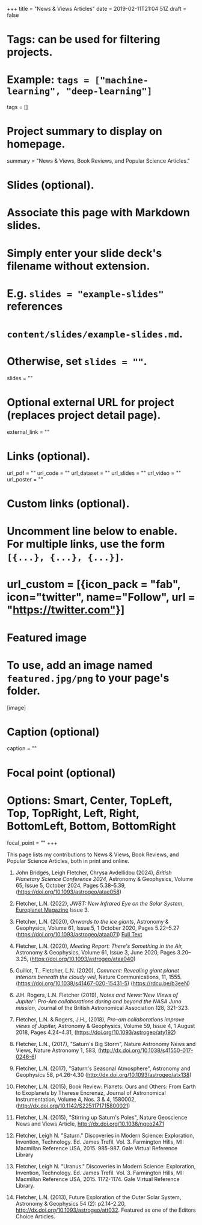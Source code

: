 +++
title = "News & Views Articles"
date = 2019-02-11T21:04:51Z
draft = false

# Tags: can be used for filtering projects.
# Example: `tags = ["machine-learning", "deep-learning"]`
tags = []

# Project summary to display on homepage.
summary = "News & Views, Book Reviews, and Popular Science Articles."

# Slides (optional).
#   Associate this page with Markdown slides.
#   Simply enter your slide deck's filename without extension.
#   E.g. `slides = "example-slides"` references
#   `content/slides/example-slides.md`.
#   Otherwise, set `slides = ""`.
slides = ""

# Optional external URL for project (replaces project detail page).
external_link = ""

# Links (optional).
url_pdf = ""
url_code = ""
url_dataset = ""
url_slides = ""
url_video = ""
url_poster = ""

# Custom links (optional).
#   Uncomment line below to enable. For multiple links, use the form `[{...}, {...}, {...}]`.
# url_custom = [{icon_pack = "fab", icon="twitter", name="Follow", url = "https://twitter.com"}]

# Featured image
# To use, add an image named `featured.jpg/png` to your page's folder.
[image]
  # Caption (optional)
  caption = ""

  # Focal point (optional)
  # Options: Smart, Center, TopLeft, Top, TopRight, Left, Right, BottomLeft, Bottom, BottomRight
  focal_point = ""
+++

This page lists my contributions to News & Views, Book Reviews, and Popular Science Articles, both in print and online.

1. John Bridges, Leigh Fletcher, Chrysa Avdellidou (2024), *British Planetary Science Conference 2024,* Astronomy & Geophysics, Volume 65, Issue 5, October 2024, Pages 5.38–5.39, (https://doi.org/10.1093/astrogeo/atae058)

1. Fletcher, L.N. (2022), *JWST: New Infrared Eye on the Solar System*, [Europlanet Magazine](https://www.europlanet-society.org/europlanet-magazine/issue-3/jwst-solar-system/) Issue 3.

1. Fletcher, L.N. (2020), *Onwards to the ice giants*, Astronomy & Geophysics, Volume 61, Issue 5, 1 October 2020, Pages 5.22–5.27 (https://doi.org/10.1093/astrogeo/ataa071) [Full Text](https://academic.oup.com/astrogeo/article/61/5/5.22/5906537?guestAccessKey=69511b5c-5e6e-4836-8744-6d7838d5ffac)

1. Fletcher, L.N. (2020), *Meeting Report: There's Something in the Air,* Astronomy & Geophysics, Volume 61, Issue 3, June 2020, Pages 3.20–3.25, (https://doi.org/10.1093/astrogeo/ataa040)

1. Guillot, T., Fletcher, L.N. (2020), *Comment:  Revealing giant planet interiors beneath the cloudy veil*, Nature Communications, 11, 1555. (https://doi.org/10.1038/s41467-020-15431-5) (https://rdcu.be/b3eeN)

1. J.H. Rogers, L.N. Fletcher (2019), *Notes and News:'New Views of Jupiter': Pro-Am collaborations during and beyond the NASA Juno mission,* Journal of the British Astronomical Association 128, 321-323.

1. Fletcher, L.N. & Rogers, J.H., (2018), *Pro–am collaborations improve views of Jupiter,*  Astronomy & Geophysics, Volume 59, Issue 4, 1 August 2018, Pages 4.24–4.31, (https://doi.org/10.1093/astrogeo/aty192)

1. Fletcher, L.N., (2017), "Saturn's Big Storm", Nature Astronomy News and Views, Nature Astronomy 1, 583, (http://dx.doi.org/10.1038/s41550-017-0246-6)

1. Fletcher, L.N. (2017), "Saturn's Seasonal Atmosphere", Astronomy and Geophysics 58, p4.26-4.30 (http://dx.doi.org/10.1093/astrogeo/atx138)

1. Fletcher, L.N. (2015), Book Review: Planets:  Ours and Others:  From Earth to Exoplanets by Therese Encrenaz, Journal of Astronomical Instrumentation, Volume 4, Nos. 3 & 4, 1580002, (http://dx.doi.org/10.1142/S2251171715800021)

1. Fletcher, L.N. (2015), "Stirring up Saturn's Poles", Nature Geoscience News and Views Article, http://dx.doi.org/10.1038/ngeo2471

1. Fletcher, Leigh N. "Saturn." Discoveries in Modern Science: Exploration, Invention, Technology. Ed. James Trefil. Vol. 3. Farmington Hills, MI: Macmillan Reference USA, 2015. 985-987. Gale Virtual Reference Library

1. Fletcher, Leigh N. "Uranus." Discoveries in Modern Science: Exploration, Invention, Technology. Ed. James Trefil. Vol. 3. Farmington Hills, MI: Macmillan Reference USA, 2015. 1172-1174. Gale Virtual Reference Library.

1. Fletcher, L.N. (2013), Future Exploration of the Outer Solar System, Astronomy & Geophysics 54 (2): p2.14-2.20, http://dx.doi.org/10.1093/astrogeo/att032.  Featured as one of the Editors Choice Articles.
